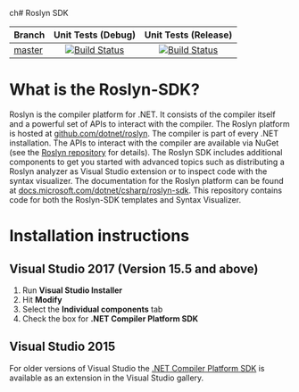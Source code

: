 ch# Roslyn SDK

|Branch|Unit Tests (Debug)|Unit Tests (Release)|
|---|:--:|:--:|
|[master](https://github.com/dotnet/roslyn-sdk/tree/master)|[![Build Status](https://ci.dot.net/job/Private/job/dotnet_roslyn-sdk/job/master/job/windows_debug//badge/icon)](https://ci.dot.net/job/Private/job/dotnet_roslyn-sdk/job/master/job/windows_debug/)|[![Build Status](https://ci.dot.net/job/Private/job/dotnet_roslyn-sdk/job/master/job/windows_release//badge/icon)](https://ci.dot.net/job/Private/job/dotnet_roslyn-sdk/job/master/job/windows_release/)|

# What is the Roslyn-SDK?

Roslyn is the compiler platform for .NET. It consists of the compiler itself and a powerful set of APIs to interact with the compiler. The Roslyn platform is hosted at [github.com/dotnet/roslyn](https://github.com/dotnet/roslyn). The compiler is part of every .NET installation. The APIs to interact with the compiler are available via NuGet (see the [Roslyn repository](https://github.com/dotnet/roslyn) for details). The Roslyn SDK includes additional components to get you started with advanced topics such as distributing a Roslyn analyzer as Visual Studio extension or to inspect code with the syntax visualizer. The documentation for the Roslyn platform can be found at [docs.microsoft.com/dotnet/csharp/roslyn-sdk](https://docs.microsoft.com/dotnet/csharp/roslyn-sdk). This repository contains code for both the Roslyn-SDK templates and Syntax Visualizer.

# Installation instructions

## Visual Studio 2017 (Version 15.5 and above)

1. Run **Visual Studio Installer**
2. Hit **Modify**
3. Select the **Individual components** tab
4. Check the box for **.NET Compiler Platform SDK**

## Visual Studio 2015

For older versions of Visual Studio the [.NET Compiler Platform SDK](https://visualstudiogallery.msdn.microsoft.com/2ddb7240-5249-4c8c-969e-5d05823bcb89) is available as an extension in the Visual Studio gallery.

